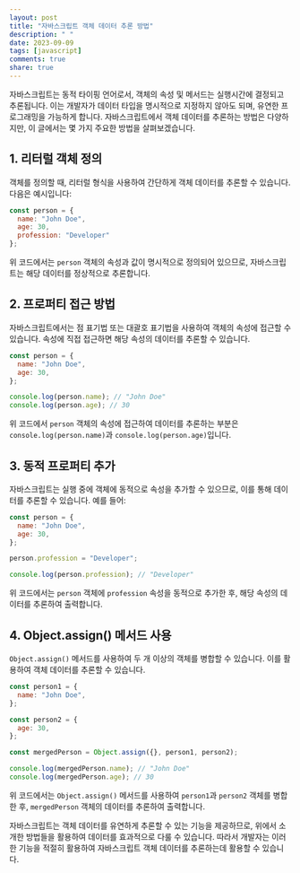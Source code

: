```yaml
---
layout: post
title: "자바스크립트 객체 데이터 추론 방법"
description: " "
date: 2023-09-09
tags: [javascript]
comments: true
share: true
---
```


자바스크립트는 동적 타이핑 언어로서, 객체의 속성 및 메서드는 실행시간에 결정되고 추론됩니다. 이는 개발자가 데이터 타입을 명시적으로 지정하지 않아도 되며, 유연한 프로그래밍을 가능하게 합니다. 자바스크립트에서 객체 데이터를 추론하는 방법은 다양하지만, 이 글에서는 몇 가지 주요한 방법을 살펴보겠습니다.

## 1. 리터럴 객체 정의

객체를 정의할 때, 리터럴 형식을 사용하여 간단하게 객체 데이터를 추론할 수 있습니다. 다음은 예시입니다:

```javascript
const person = {
  name: "John Doe",
  age: 30,
  profession: "Developer"
};
```

위 코드에서는 `person` 객체의 속성과 값이 명시적으로 정의되어 있으므로, 자바스크립트는 해당 데이터를 정상적으로 추론합니다.

## 2. 프로퍼티 접근 방법

자바스크립트에서는 점 표기법 또는 대괄호 표기법을 사용하여 객체의 속성에 접근할 수 있습니다. 속성에 직접 접근하면 해당 속성의 데이터를 추론할 수 있습니다.

```javascript
const person = {
  name: "John Doe",
  age: 30,
};

console.log(person.name); // "John Doe"
console.log(person.age); // 30
```

위 코드에서 `person` 객체의 속성에 접근하여 데이터를 추론하는 부분은 `console.log(person.name)`과 `console.log(person.age)`입니다.

## 3. 동적 프로퍼티 추가

자바스크립트는 실행 중에 객체에 동적으로 속성을 추가할 수 있으므로, 이를 통해 데이터를 추론할 수 있습니다. 예를 들어:

```javascript
const person = {
  name: "John Doe",
  age: 30,
};

person.profession = "Developer";

console.log(person.profession); // "Developer"
```

위 코드에서는 `person` 객체에 `profession` 속성을 동적으로 추가한 후, 해당 속성의 데이터를 추론하여 출력합니다.

## 4. Object.assign() 메서드 사용

`Object.assign()` 메서드를 사용하여 두 개 이상의 객체를 병합할 수 있습니다. 이를 활용하여 객체 데이터를 추론할 수 있습니다.

```javascript
const person1 = {
  name: "John Doe",
};

const person2 = {
  age: 30,
};

const mergedPerson = Object.assign({}, person1, person2);

console.log(mergedPerson.name); // "John Doe"
console.log(mergedPerson.age); // 30
```

위 코드에서는 `Object.assign()` 메서드를 사용하여 `person1`과 `person2` 객체를 병합한 후, `mergedPerson` 객체의 데이터를 추론하여 출력합니다.

자바스크립트는 객체 데이터를 유연하게 추론할 수 있는 기능을 제공하므로, 위에서 소개한 방법들을 활용하여 데이터를 효과적으로 다룰 수 있습니다. 따라서 개발자는 이러한 기능을 적절히 활용하여 자바스크립트 객체 데이터를 추론하는데 활용할 수 있습니다.